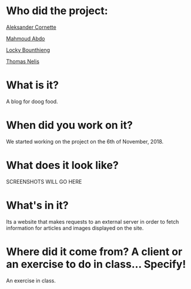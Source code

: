 # Who did the project:
[Aleksander Cornette](https://github.com/1A1eks)

[Mahmoud Abdo](https://github.com/MahmoudAbdo90)

[Locky Bounthieng](https://github.com/LockyBounty)

[Thomas Nelis](https://github.com/NelisThomas)

# What is it?
A blog for doog food.

# When did you work on it?
We started working on the project on the 6th of November, 2018.

# What does it look like?
SCREENSHOTS WILL GO HERE

# What's in it?
Its a website that makes requests to an external server in order to fetch information for articles and images displayed on the site.

# Where did it come from? A client or an exercise to do in class... Specify!
An exercise in class.

